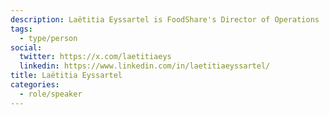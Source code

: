 ```yaml
---
description: Laëtitia Eyssartel is FoodShare's Director of Operations
tags:
  - type/person
social:
  twitter: https://x.com/laetitiaeys
  linkedin: https://www.linkedin.com/in/laetitiaeyssartel/
title: Laëtitia Eyssartel
categories:
  - role/speaker
---
```



